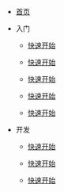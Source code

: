 

* [首页](/#)

* 入门

  * [快速开始](zh-cn/quickstart.md)

  * [快速开始](zh-cn/quickstart.md)

  * [快速开始](zh-cn/quickstart.md)

  * [快速开始](zh-cn/quickstart.md)

  * [快速开始](zh-cn/quickstart.md)

* 开发

  * [快速开始](zh-cn/quickstart.md)

  * [快速开始](zh-cn/quickstart.md)
  * [快速开始](zh-cn/quickstart.md)


